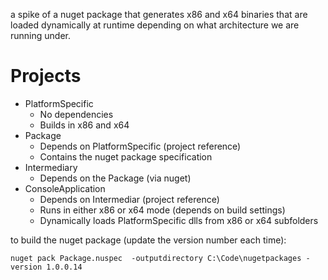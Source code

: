 a spike of a nuget package that generates x86 and x64 binaries that are loaded dynamically at runtime depending on what architecture we are running under.

# Projects
* PlatformSpecific
  * No dependencies
  * Builds in x86 and x64
* Package
  * Depends on PlatformSpecific (project reference)
  * Contains the nuget package specification
* Intermediary
  * Depends on the Package (via nuget)  
* ConsoleApplication
  * Depends on Intermediar (project reference)
  * Runs in either x86 or x64 mode (depends on build settings)
  * Dynamically loads PlatformSpecific dlls from x86 or x64 subfolders

to build the nuget package (update the version number each time):
```
nuget pack Package.nuspec  -outputdirectory C:\Code\nugetpackages -version 1.0.0.14
```
